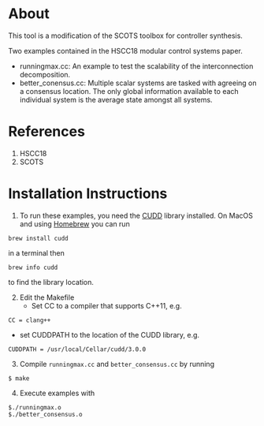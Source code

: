 
About
============

This tool is a modification of the SCOTS toolbox for controller synthesis. 

Two examples contained in the HSCC18 modular control systems paper.

- runningmax.cc: An example to test the scalability of the interconnection decomposition. 
- better_conensus.cc: Multiple scalar systems are tasked with agreeing on a consensus location. The only global information available to each individual system is the average state amongst all systems. 

References
============
1. HSCC18 
2. SCOTS

Installation Instructions 
============

1. To run these examples, you need the [CUDD](http://vlsi.colorado.edu/~fabio/CUDD/) library installed. On MacOS and using [Homebrew](https://brew.sh/) you can run 
```
brew install cudd 
```
in a terminal then
```
brew info cudd
```
to find the library location.

2. Edit the Makefile 
   - Set CC to a compiler that supports C++11, e.g.
  ```
  CC = clang++
  ```
   - set CUDDPATH to the location of the CUDD library, e.g.
```
CUDDPATH = /usr/local/Cellar/cudd/3.0.0
```

3. Compile `runningmax.cc` and `better_consensus.cc` by running
  ```
  $ make 
  ``` 

4. Execute examples with
  ```
  $./runningmax.o
  $./better_consensus.o
  ```

